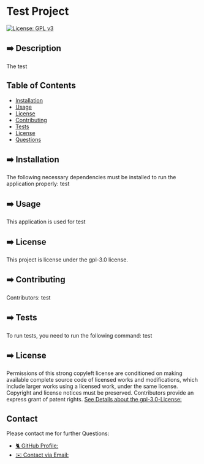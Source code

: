 

# Test Project

[![License: GPL v3](https://img.shields.io/badge/License-GPLv3-blue.svg)](https://www.gnu.org/licenses/gpl-3.0)

## ➡️ Description

The test


## Table of Contents 
* [Installation](#installation)
* [Usage](#usage)
* [License](#license)
* [Contributing](#contributing)
* [Tests](#tests)
* [License](#license)
* [Questions](#contact)

## ➡️ Installation
The following necessary dependencies must be installed to run the application properly: test

## ➡️ Usage
​This application is used for test

## ➡️ License
This project is license under the gpl-3.0 license.

## ➡️ Contributing
​Contributors: test

## ➡️ Tests
To run tests, you need to run the following command: test

## ➡️ License

Permissions of this strong copyleft license are conditioned on making available complete source code of licensed works and modifications, which include larger works using a licensed work, under the same license. Copyright and license notices must be preserved. Contributors provide an express grant of patent rights.
[See Details about the gpl-3.0-License: ](http://choosealicense.com/licenses/gpl-3.0/)

## Contact

Please contact me for further Questions:

* [🐈‍ GitHub Profile: ](https://github.com/ZahraMertens)
* [✉️ Contact via Email: ](mailto:zahra.mertens@gmx.net)
 
